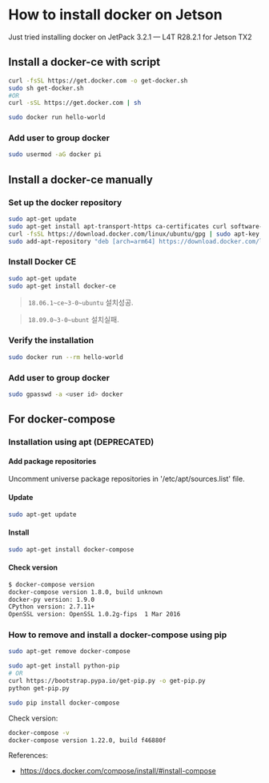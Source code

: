 # How to install docker on Jetson

Just tried installing docker on JetPack 3.2.1 — L4T R28.2.1 for Jetson TX2

## Install a docker-ce with script

```sh
curl -fsSL https://get.docker.com -o get-docker.sh
sudo sh get-docker.sh
#OR
curl -sSL https://get.docker.com | sh

sudo docker run hello-world
```

### Add user to group docker

```sh
sudo usermod -aG docker pi
```

## Install a docker-ce manually

### Set up the docker repository

```sh
sudo apt-get update
sudo apt-get install apt-transport-https ca-certificates curl software-properties-common
curl -fsSL https://download.docker.com/linux/ubuntu/gpg | sudo apt-key add -
sudo add-apt-repository "deb [arch=arm64] https://download.docker.com/linux/ubuntu $(lsb_release -cs) stable"
```

### Install Docker CE

```sh
sudo apt-get update
sudo apt-get install docker-ce
```

> `18.06.1~ce~3-0~ubuntu` 설치성공.

> `18.09.0~3-0~ubunt` 설치실패.

### Verify the installation

```sh
sudo docker run --rm hello-world
```

### Add user to group docker

```sh
sudo gpasswd -a <user id> docker
```

## For docker-compose

### Installation using apt (**DEPRECATED**)

#### Add package repositories

Uncomment universe package repositories in '/etc/apt/sources.list' file.

#### Update

```sh
sudo apt-get update
```

#### Install

```sh
sudo apt-get install docker-compose
```

#### Check version

```sh
$ docker-compose version
docker-compose version 1.8.0, build unknown
docker-py version: 1.9.0
CPython version: 2.7.11+
OpenSSL version: OpenSSL 1.0.2g-fips  1 Mar 2016
```

### How to remove and install a docker-compose using pip

```sh
sudo apt-get remove docker-compose

sudo apt-get install python-pip
# OR
curl https://bootstrap.pypa.io/get-pip.py -o get-pip.py
python get-pip.py

sudo pip install docker-compose
```

Check version:

```sh
docker-compose -v
docker-compose version 1.22.0, build f46880f
```

References:

- https://docs.docker.com/compose/install/#install-compose
